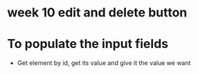 # week 10 edit and delete button

# To populate the input fields
- Get element by id, get its value and give it the value we want

